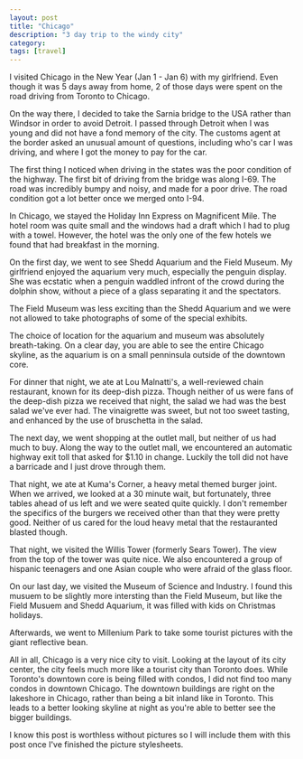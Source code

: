 ```yaml
---
layout: post
title: "Chicago"
description: "3 day trip to the windy city"
category:
tags: [travel]
---
```


I visited Chicago in the New Year (Jan 1 - Jan 6) with my girlfriend.  Even though it was 5 days away from home, 2 of those days were spent on the road driving from Toronto to Chicago.

On the way there, I decided to take the Sarnia bridge to the USA rather than Windsor in order to avoid Detroit.  I passed through Detroit when I was young and did not have a fond memory of the city.  The customs agent at the border asked an unusual amount of questions, including who's car I was driving, and where I got the money to pay for the car.

The first thing I noticed when driving in the states was the poor condition of the highway.  The first bit of driving from the bridge was along I-69.  The road was incredibly bumpy and noisy, and made for a poor drive.  The road condition got a lot better once we merged onto I-94.

In Chicago, we stayed the Holiday Inn Express on Magnificent Mile.  The hotel room was quite small and the windows had a draft which I had to plug with a towel.  However, the hotel was the only one of the few hotels we found that had breakfast in the morning.

On the first day, we went to see Shedd Aquarium and the Field Museum.  My girlfriend enjoyed the aquarium very much, especially the penguin display.  She was ecstatic when a penguin waddled infront of the crowd during the dolphin show, without a piece of a glass separating it and the spectators.

The Field Museum was less exciting than the Shedd Aquarium and we were not allowed to take photographs of some of the special exhibits.

The choice of location for the aquarium and museum was absolutely breath-taking.  On a clear day, you are able to see the entire Chicago skyline, as the aquarium is on a small penninsula outside of the downtown core.

For dinner that night, we ate at Lou Malnatti's, a well-reviewed chain restaurant, known for its deep-dish pizza.  Though neither of us were fans of the deep-dish pizza we received that night, the salad we had was the best salad we've ever had.  The vinaigrette was sweet, but not too sweet tasting, and enhanced by the use of bruschetta in the salad.

The next day, we went shopping at the outlet mall, but neither of us had much to buy.  Along the way to the outlet mall, we encountered an automatic highway exit toll that asked for $1.10 in change.  Luckily the toll did not have a barricade and I just drove through them.

That night, we ate at Kuma's Corner, a heavy metal themed burger joint.  When we arrived, we looked at a 30 minute wait, but fortunately, three tables ahead of us left and we were seated quite quickly.  I don't remember the specifics of the burgers we received other than that they were pretty good.  Neither of us cared for the loud heavy metal that the restauranted blasted though.

That night, we visited the Willis Tower (formerly Sears Tower).  The view from the top of the tower was quite nice.  We also encountered a group of hispanic teenagers and one Asian couple who were afraid of the glass floor.

On our last day, we visited the Museum of Science and Industry.  I found this musuem to be slightly more intersting than the Field Museum, but like the Field Musuem and Shedd Aquarium, it was filled with kids on Christmas holidays.

Afterwards, we went to Millenium Park to take some tourist pictures with the giant reflective bean.

All in all, Chicago is a very nice city to visit.  Looking at the layout of its city center, the city feels much more like a tourist city than Toronto does.  While Toronto's downtown core is being filled with condos, I did not find too many condos in downtown Chicago.  The downtown buildings are right on the lakeshore in Chicago, rather than being a bit inland like in Toronto.  This leads to a better looking skyline at night as you're able to better see the bigger buildings.

I know this post is worthless without pictures so I will include them with this post once I've finished the picture stylesheets.